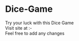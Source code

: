 # Dice-Game
Try your luck with this Dice Game <br>
Visit site at :-        <br>
Feel free to add any changes
